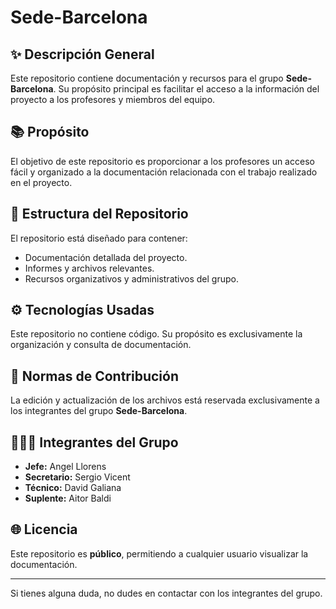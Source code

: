 # Sede-Barcelona

## ✨ Descripción General
Este repositorio contiene documentación y recursos para el grupo **Sede-Barcelona**. Su propósito principal es facilitar el acceso a la información del proyecto a los profesores y miembros del equipo.

## 📚 Propósito
El objetivo de este repositorio es proporcionar a los profesores un acceso fácil y organizado a la documentación relacionada con el trabajo realizado en el proyecto.

## 💾 Estructura del Repositorio
El repositorio está diseñado para contener:
- Documentación detallada del proyecto.
- Informes y archivos relevantes.
- Recursos organizativos y administrativos del grupo.

## ⚙️ Tecnologías Usadas
Este repositorio no contiene código. Su propósito es exclusivamente la organización y consulta de documentación.

## 📝 Normas de Contribución
La edición y actualización de los archivos está reservada exclusivamente a los integrantes del grupo **Sede-Barcelona**.

## 🧑‍🤝‍🧑 Integrantes del Grupo
- **Jefe:** Angel Llorens
- **Secretario:** Sergio Vicent
- **Técnico:** David Galiana
- **Suplente:** Aitor Baldi

## 🌐 Licencia
Este repositorio es **público**, permitiendo a cualquier usuario visualizar la documentación.

---
Si tienes alguna duda, no dudes en contactar con los integrantes del grupo.
